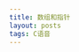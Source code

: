```yaml
---
title: 数组和指针
layout: posts
tags: C语音
---
```


<!--

    数组初始化

    int powers[8] = {1,2,4,,6,8,16,32,64};
    sizeof(powers); //数组的大小，以字节为单位
    sizeof(powers)/sizeof(powers[0]);// 数组内元素的个数
    //如果省略方括号中的数字，编译器会根据列表中的项数确定数组大小。

    未初始化的数组里面的元素是内存相应位置上现有的值。

    如果初始化数组内的部分元素剩余的元素就会被初始化为0；

    C99新增指定初始化器

    int arr[6] = {[5]=212};
    // 第5个元素初始化为212 其他的为0
    // 如果指定初始化器后面有更多的值，那个后面的值会被用于指定初始化指定元素后面的元素
    int stuff[] = {1,[6]=4,9,10};
    // 最终会有9个元素0-8

    C不允许把一个数组赋值给另一个数组。
    也不允许花括号形式的赋值。

    float rain[5][12];
    // 内含5个数组元素的数组，每个数组元素内含有12个float类型的值
    short data[10];
    short * pti;
    pti = data; //把数组地址赋值给指针
    pti +1;// 在c语言中指针加一指的是增加一个存储单元，加一后意味着地址是下个元素的地址不是下一个字节的地址。这就是为什么需要声明指针所指向对象类型的原因
    pti+2==&data[2];// 相同的地址
    *(pti+2)==data[2];//相同的值

    以数组为参数的函数原型：
    int sum(int * ar); or int sum(int ar[]);
    只有在函数原型或者函数定义头中才能使用`int ar[]`代替`int *ar`
    `int ar[]`只能用于声明形式参数。`(int ar[])` 提醒读者指针ar指向的不仅仅是一个int类型的值，还是int类型的数组的元素

    数组名是数组首元素的地址。

    指针变量也有自己的地址和值，他的值就是所它所指向的地址。

    指针求差求出两个元素之间的距离。

    ### 千万不要解引用未初始化的指针 ###

    为了防止函数修改数组中的值，在形式参数前加const可防止数组的值被函数修改

    int sum(const int arr[],int len);

    指向const的指针不能用于修改值

    double arr[] = {1.1,2.2,3.3,4.4,5.5,6.6};
    const double carr[] = {1.1,2.2,3.3,4.4,5.5,6.6};
    const double * pt = arr;
    double * ptr;
    *pt = 6.6; // 不允许 因为pt指针声明为const表明该指针不能用来修改它所指向的值
    pt++;// 允许 可以让pt指向别处
    ptr = carr;//不允许 const变量不能赋值给非const指针

    double * const pc = arr;// 该指针不能指向别处 只能指向初始化时的地址。
    const double * const ccpc;//该指针不能指向别处也不能修改其指向的值

    变长数组

    int quarters = 4;
    int regions = 5;
    double sales[regions][quarters];//一个变长数组，变长数组一旦创建，其长度也不能改变，变长指的是初始化时的长度可以根据变量确定
    int sum2d(int rows,int cols,int ar[rows][cols]);//变长数组为参数的函数必须在声明数组前声明数组大小的参数
    int sum2d(int ,int ,int ar[*][*]);

    复合字面量

    (int [2]){10,20};//复合字面量,相当于一个匿名内部类，不能在创建完成后使用，只能在创建的时候使用。

    编译器会把数组表示法转换成指针表示法，比如ar[1]会被转换成ar+1，编译器对ar+1求值就要知道ar所指向对象的大小。
    因此函数在接收多维数组为参数时，

    int sum2(int ar[][],int rows);// 错误
    int sum2(int ar[][4],int rows);//正确

    int (*ptr)[2];//声明一个二维数组的指针，其中列的大小为2。

    如果第二个括号里是空的，编译器就不知道所指向对象的大小。

    ### 复习题 ###

    1. 下面的层序将打印什么内容？

        8 8
        4 4
        0 0
        2 2

    2. 在1中ref有多少个元素？

        4

    3. 在1中ref的地址是什么？ref+1是什么意思？++ref指向什么？

        ref的地址是&ref[0],ref+1是&ref[1],++ref不是一个表达式因为ref是一个常量不是变量。

    4. 在下面的代码中`*ptr`和`*(ptr+2)`的值分别是什么？

        1. 12 16
        2. 12 14

    5. 在下面的代码中`**ptr`和`**(ptr+1)`的值分别是什么

        1. 12 16
        2. 12 14

    6. 假设有下面的声明
        int grid[30][100];
        1. 用1种写法表示grid[22][56];
        2. 用2种写法表示grid[22][0];
        3. 用3种写法表示grid[0][0];

        // 1
        // &grid[22][56]
        // 2
        // &grid[22][0]
        // &grid[22]
        // 3
        // &grid[0][0];
        // &grid[0];
        // (int *) grid;

    7. 正确声明如下变量

        1. digits是一个内含10个int类型值的数组 // int digits[10];
        2. rates是一个内含6个float类型值的数组// float rates[6];
        3. mat是一个内含3个元素的数组每个元素都是内含5个整数的数组// int mat[3][5];
        4. psa是一个内含20个元素的数组每个元素都是指向int的指针// int *pas[20];
        5. pstr是一个指向数组的指针，该数组内含20个char类型的值//char (*pstr)[20];

    8. 
        1. 声明一个内含6个int元素的数组，初始化各个元素为 1，2，4，8，16，32 // int arr[6]={1,2,4,8,16,32};
        2. 用数组表示法表示a声明的数组的第3个元素(值为4) // a[3];
        3. 声明一个内含100个int类型值的数组并初始化最后一个元素为-1// int a[100]={[99]=-1};

    9. 内含10个元素的数组的下标是什么
        0-9

    10. 判断下列各项是否有效

        1. y
        2. n //rootbeer不是float类型
        3. n
        4. n
        5. y
        6. n
        7. n //value不是地址
        8. y

    11. 声明一个800x600的int类型数组

        int grid[800][600];

    12. 声明下面三个数组

        double trots[20];
        short clops[10][30];
        long shots[5][10][15];

        1. 分别以传统方式和以变长数组为参数的方式编写处理trots数组的void函数原型和函数调用。
        2. 分别以传统方式和以变长数组为参数的方式编写处理clops数组的void函数原型和函数调用。
        3. 分别以传统方式和以变长数组为参数的方式编写处理shots数组的void函数原型和函数调用。

        void trots(double a[]);
        void trots(int len ,double a[len]);
        void clops(short a[][30]);
        void clops(int len, int col ,short a[len][col]);
        void shots(long a[][10][30]);
        void shots(int x,int y,int z,a[x][y][z]);

    13. 下面有两个函数原型

        void show(const double ar[],int n);
        void show2(const double ar2[][3],int n);

        1. 编写一个函数调用吧一个内含8,3,9和2的复合字面量传递给show函数// show((double[3]){8,3,9},3);
        2. 编写一个函数调用把一个两行三列的复合字面量（8，3，9作为第一行5，4，2作为第二行）传递给show2函数.
            // show2((double[2][3]){{8,3,9},{5,4,2}},2);
-->
